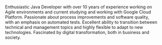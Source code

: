 Enthusiastic Java Developer with over 10 years of experience working on Agile environments and current studying and working with Google Cloud Platform. Passionate about process improvements and software quality, with an emphasis on automated tests. Excellent ability to transition between technical and management topics and highly flexible to adapt to new technologies. Fascinated by digital transformation, both in business and society.
